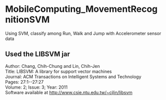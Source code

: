 # MobileComputing_MovementRecognitionSVM
Using SVM, classify among Run, Walk and Jump with Accelerometer sensor data

## Used the LIBSVM jar
Author: Chang, Chih-Chung and Lin, Chih-Jen </br>
Title: LIBSVM: A library for support vector machines </br>
Journal: ACM Transactions on Intelligent Systems and Technology </br>
Pages: 27:1--27:27 </br>
Volume: 2; Issue: 3; Year: 2011 </br>
Software available at http://www.csie.ntu.edu.tw/~cjlin/libsvm </br>
